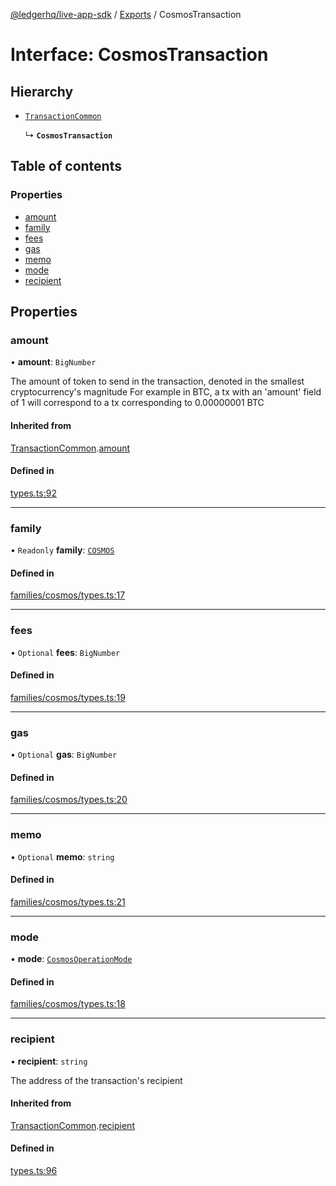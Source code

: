 [@ledgerhq/live-app-sdk](../README.md) / [Exports](../modules.md) / CosmosTransaction

# Interface: CosmosTransaction

## Hierarchy

- [`TransactionCommon`](TransactionCommon.md)

  ↳ **`CosmosTransaction`**

## Table of contents

### Properties

- [amount](CosmosTransaction.md#amount)
- [family](CosmosTransaction.md#family)
- [fees](CosmosTransaction.md#fees)
- [gas](CosmosTransaction.md#gas)
- [memo](CosmosTransaction.md#memo)
- [mode](CosmosTransaction.md#mode)
- [recipient](CosmosTransaction.md#recipient)

## Properties

### amount

• **amount**: `BigNumber`

The amount of token to send in the transaction, denoted in the smallest cryptocurrency's magnitude
For example in BTC, a tx with an 'amount' field of 1 will correspond to a tx corresponding to 0.00000001 BTC

#### Inherited from

[TransactionCommon](TransactionCommon.md).[amount](TransactionCommon.md#amount)

#### Defined in

[types.ts:92](https://github.com/LedgerHQ/live-app-sdk/blob/main/src/types.ts#L92)

___

### family

• `Readonly` **family**: [`COSMOS`](../enums/FAMILIES.md#cosmos)

#### Defined in

[families/cosmos/types.ts:17](https://github.com/LedgerHQ/live-app-sdk/blob/main/src/families/cosmos/types.ts#L17)

___

### fees

• `Optional` **fees**: `BigNumber`

#### Defined in

[families/cosmos/types.ts:19](https://github.com/LedgerHQ/live-app-sdk/blob/main/src/families/cosmos/types.ts#L19)

___

### gas

• `Optional` **gas**: `BigNumber`

#### Defined in

[families/cosmos/types.ts:20](https://github.com/LedgerHQ/live-app-sdk/blob/main/src/families/cosmos/types.ts#L20)

___

### memo

• `Optional` **memo**: `string`

#### Defined in

[families/cosmos/types.ts:21](https://github.com/LedgerHQ/live-app-sdk/blob/main/src/families/cosmos/types.ts#L21)

___

### mode

• **mode**: [`CosmosOperationMode`](../modules.md#cosmosoperationmode)

#### Defined in

[families/cosmos/types.ts:18](https://github.com/LedgerHQ/live-app-sdk/blob/main/src/families/cosmos/types.ts#L18)

___

### recipient

• **recipient**: `string`

The address of the transaction's recipient

#### Inherited from

[TransactionCommon](TransactionCommon.md).[recipient](TransactionCommon.md#recipient)

#### Defined in

[types.ts:96](https://github.com/LedgerHQ/live-app-sdk/blob/main/src/types.ts#L96)
